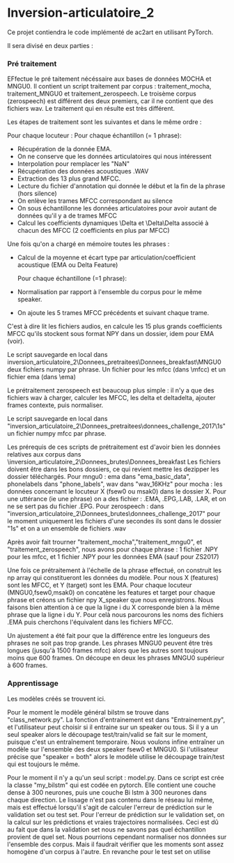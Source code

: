 ﻿# Inversion-articulatoire_2

Ce projet contiendra le code implémenté de ac2art en utilisant PyTorch.

Il sera divisé en deux parties :

### Pré traitement

EFfectue le pré taitement nécéssaire aux bases de données MOCHA et MNGU0.
Il contient un script traitement par corpus : traitement_mocha, traitement_MNGU0 et traitement_zerospeech.
Le troisème corpus (zerospeech) est différent des deux premiers, car il ne contient que des fichiers wav.
Le traitement qui en résulte est très différent.

Les étapes de traitement sont les suivantes et dans le même ordre :

Pour chaque locuteur :
	Pour chaque échantillon (= 1 phrase):
*  Récupération de la donnée EMA. 
*  On ne conserve que les données articulatoires qui nous intéressent
*  Interpolation pour remplacer les "NaN"
*  Récupération des données acoustiques .WAV
*  Extraction des 13 plus grand MFCC.
*  Lecture du fichier d'annotation qui donnée le début et la fin de la phrase (hors silence)
*  On enlève les trames MFCC correspondant au silence
*  On sous échantillonne les données articulatoires pour avoir autant de données qu'il y a de trames MFCC  
*  Calcul les coefficients dynamiques \Delta et \Delta\Delta associé à chacun des MFCC (2 coefficients en plus par MFCC)

Une fois qu'on a chargé en mémoire toutes les phrases :
*  Calcul de la moyenne et écart type par articulation/coefficient acoustique (EMA ou Delta Feature)

	Pour chaque échantillone (=1 phrase):
*  Normalisation par rapport à l'ensemble du corpus pour le même speaker.
*  On ajoute les 5 trames MFCC précédents et suivant chaque trame.

C'est à dire lit les fichiers audios, en calcule les 15 plus grands coefficients MFCC qu'ils stockent sous format NPY dans un dossier, idem pour EMA (voir).

Le script sauvegarde en local dans inversion_articulatoire_2\Donnees_pretraitees\Donnees_breakfast\MNGU0 deux fichiers numpy par phrase.
Un fichier pour les mfcc (dans \mfcc) et un fichier ema (dans \ema)

Le prétraitement zerospeech est beaucoup plus simple : 
il n'y a que des fichiers wav à charger, calculer les MFCC, les delta et deltadelta, ajouter frames contexte, puis normaliser.

Le script sauvegarde en local dans "inversion_articulatoire_2\Donnees_pretraitees\donnees_challenge_2017\1s" un fichier numpy mfcc par phrase.

Les prérequis de ces scripts de prétraitement est d'avoir bien les données relatives aux corpus dans \inversion_articulatoire_2\Donnees_brutes\Donnees_breakfast
Les fichiers doivent être dans les bons dossiers, ce qui revient mettre les dezipper les dossier téléchargés.
Pour mngu0 : ema dans "ema_basic_data", phonelabels dans "phone_labels", wav dans "wav_16KHz"
pour mocha : les données concernant le locuteur X (fsew0 ou msak0) dans le dossier X. 
Pour une uttérance (ie une phrase) on a des fichier : .EMA, .EPG,.LAB, .LAR, et on ne se sert pas du fichier .EPG.
Pour zerospeech :  dans "inversion_articulatoire_2\Donnees_brutes\donnees_challenge_2017" pour le moment uniquement les fichiers d'une secondes
ils sont dans le dossier "1s" et on a un ensemble de fichiers .wav

Après avoir fait trourner "traitement_mocha","traitement_mngu0", et "traitement_zerospeech", nous avons pour chaque phrase :
 1 fichier .NPY pour les mfcc, et 1 fichier .NPY pour les données EMA (sauf pour ZS2017)

Une fois ce prétraitement à l'échelle de la phrase effectué, on construit les np array qui constitueront les 
données du modèle.
Pour nous X (features) sont les MFCC, et Y (target) sont les EMA.
Pour chaque locuteur (MNGU0,fsew0,msak0) on concatène les features et target pour chaque phrase  et créons un fichier  npy X_speaker que nous enregistrons.
Nous faisons bien attention à ce que la ligne i du X corresponde bien à la même phrase que la ligne i du Y.
Pour celà nous parcourons les noms des fichiers .EMA puis cherchons l'équivalent dans les fichiers MFCC. 

Un ajustement a été fait pour que la différence entre les longueurs des phrases ne soit pas trop grande. 
Les phrases MNGU0 peuvent être très longues (jusqu'à 1500 frames mfcc) alors que les autres sont toujours moins que 600 frames.
On découpe en deux les phrases MNGU0 supérieur à 600 frames.

### Apprentissage

Les modèles créés se trouvent ici.

Pour le moment le modèle général bilstm se trouve dans "class_network.py".
La fonction d'entrainement est dans "Entrainement.py", et l'utilisateur peut choisir si il entraine sur un speaker ou tous. 
Si il y a un seul speaker alors le découpage test/train/valid se fait sur le moment, puisque c'est un entraînement temporaire.
Nous voulons infine entraîner un modèle sur l'ensemble des deux speaker fsew0 et MNGU0.
Si l'utilisateur précise que "speaker = both" alors le modèle utilise le découpage train/test qui est toujours le même.


Pour le moment il n'y a qu'un seul script : model.py.
Dans ce script est crée la classe "my_bilstm" qui est codée en pytorch.
Elle contient une couche dense à 300 neurones, puis une couche Bi lstm à 300 neurones dans chaque direction.
Le lissage n'est pas contenu dans le réseau lui même, mais est effectué lorsqu'il s'agit de calculer l'erreur de prédiction sur le validation set ou test set.
Pour l'erreur de prédiction sur le validation set, on la calcul sur les prédictions et vraies trajectoires normalisées.
Ceci est dû au fait que dans la validation set nous ne savons pas quel échantillon provient de quel set. Nous pourrions cependant normaliser nos données sur l'ensemble des corpus.
Mais il faudrait vérifier que les moments sont assez homogène d'un corpus à l'autre.
En revanche pour le test set on utilise 